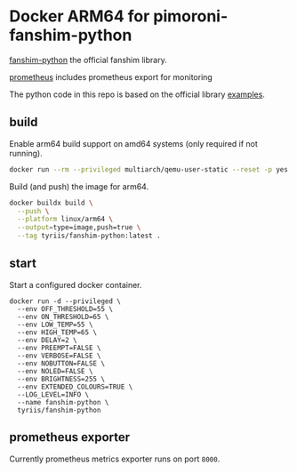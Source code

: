 # Docker ARM64 for pimoroni-fanshim-python

[fanshim-python](https://github.com/pimoroni/fanshim-python) the official fanshim library.

[prometheus](https://github.com/prometheus/client_python) includes prometheus export for monitoring

The python code in this repo is based on the official library [examples](https://github.com/pimoroni/fanshim-python/blob/master/examples/automatic.py).

## build
Enable arm64 build support on amd64 systems (only required if not running).

```bash
docker run --rm --privileged multiarch/qemu-user-static --reset -p yes
```

Build (and push) the image for arm64.
```bash
docker buildx build \
  --push \
  --platform linux/arm64 \
  --output=type=image,push=true \
  --tag tyriis/fanshim-python:latest .
```

## start
Start a configured docker container.
```
docker run -d --privileged \
  --env OFF_THRESHOLD=55 \
  --env ON_THRESHOLD=65 \
  --env LOW_TEMP=55 \
  --env HIGH_TEMP=65 \
  --env DELAY=2 \
  --env PREEMPT=FALSE \
  --env VERBOSE=FALSE \
  --env NOBUTTON=FALSE \
  --env NOLED=FALSE \
  --env BRIGHTNESS=255 \
  --env EXTENDED_COLOURS=TRUE \
  --LOG_LEVEL=INFO \
  --name fanshim-python \
  tyriis/fanshim-python
```

## prometheus exporter
Currently prometheus metrics exporter runs on port `8000`.
